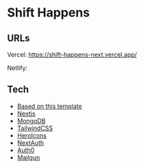 # Shift Happens


## URLs

Vercel:
https://shift-happens-next.vercel.app/

Netlify:


## Tech

- [Based on  this template](https://github.com/vercel/next.js/tree/canary/examples/with-tailwindcss)
- [Nextjs](https://nextjs.org/)
- [MongoDB](https://www.mongodb.com/)
- [TailwindCSS](https://tailwindcss.com/)
- [HeroIcons](https://heroicons.com/)
- [NextAuth](https://next-auth-example.now.sh/api-example)
- [Auth0](https://manage.auth0.com/dashboard)
- [Mailgun](https://app.mailgun.com/app/dashboard)

